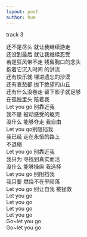 ```yaml
---
layout: post
author: hua
---
```

track 3

还不是尽头 就让我继续游走  
还没到最后 就让我继续忍受  
若是狂风带不走 残留胸口的念头  
抱着它沉入时间 的洪流  
还有快乐就 埋进遗忘的沙漠  
还有哀愁都 抛下绝望的山丘  
还有什么没卷走 留下影子就足够  
在孤独里头 陪着我  
Let you go 别靠近我  
我不是 被动感受的躯壳  
没什么 能够夺走 我自由  
Let you go别阻挡我  
我已经 走在永恒的路上  
不退缩  
Let you go 别靠近我  
我只为 寻找到真实而活  
没什么 能够操纵 我选择  
Let you go 别阻挡我  
我只要 燃烧不在乎陨落  
Let you go 别让自我 被拯救  
Let you go  
Let you go  
Let you go  
Let you go  
Go~let you go  
Go~let you go  